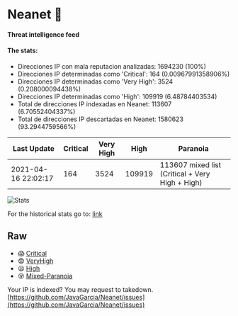 # Neanet :hocho:
#### Threat intelligence feed
#### The stats:

- Direcciones IP con mala reputacion analizadas: 1694230 (100%)
- Direcciones IP determinadas como 'Critical':  164 (0.00967991358906%)
- Direcciones IP determinadas como 'Very High':  3524 (0.208000094438%)
- Direcciones IP determinadas como 'High':  109919 (6.48784403534)
- Total de direcciones IP indexadas en Neanet:  113607 (6.70552404337%)
- Total de direcciones IP descartadas en Neanet:  1580623 (93.2944759566%)

| Last Update | Critical | Very High | High | Paranoia |
| --- | --- | --- | --- | --- |
| 2021-04-16 22:02:17 | 164 | 3524 | 109919 | 113607 mixed list (Critical + Very High + High)|

![Stats](https://docs.google.com/spreadsheets/d/e/2PACX-1vSnaNMIXVabIpDJjufMlzH7poXnshF3mgd8Is1g9ytUEzVsP5my4Trn8f-xkoLLQ38xpL3HtmUexLo6/pubchart?oid=501124687&format=image)

For the historical stats go to: [link](/stats.csv)
## Raw
- :scream: [Critical](https://raw.githubusercontent.com/JavaGarcia/Neanet/master/blacklists/neanet_critical.txt)
- :fearful: [VeryHigh](https://raw.githubusercontent.com/JavaGarcia/Neanet/master/blacklists/neanet_veryHigh.txtt)
- :frowning: [High](https://raw.githubusercontent.com/JavaGarcia/Neanet/master/blacklists/neanet_high.txt)
- :dizzy_face: [Mixed-Paranoia](https://raw.githubusercontent.com/JavaGarcia/Neanet/master/blacklists/neanet_all.txt)


Your IP is indexed? You may request to takedown. [https://github.com/JavaGarcia/Neanet/issues](https://github.com/JavaGarcia/Neanet/issues)











































































































































































































































































































































































































































































































































































































































































































































































































































































































































































































































































































































































































































































































































































































































































































































































































































































































































































































































































































































































































































































































































































































































































































































































































































































































































































































































































































































































































































































































































































































































































































































































































































































































































































































































































































































































































































































































































































































































































































































































































































































































































































































































































































































































































































































































































































































































































































































































































































































































































































































































































































































































































































































































































































































































































































































































































































































































































































































































































